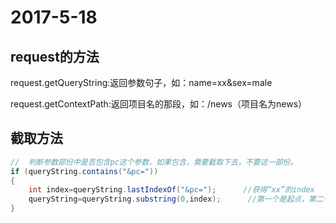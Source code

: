 # 2017-5-18

## request的方法

request.getQueryString:返回参数句子，如：name=xx&sex=male

request.getContextPath:返回项目名的那段，如：/news（项目名为news）

## 截取方法

```java
//  判断参数部份中是否包含pc这个参数，如果包含，需要截取下去，不要这一部份。
if (queryString.contains("&pc="))
{
    int index=queryString.lastIndexOf("&pc=");      //获得“xx”的index
    queryString=queryString.substring(0,index);      //第一个是起点，第二个是长度
}
```